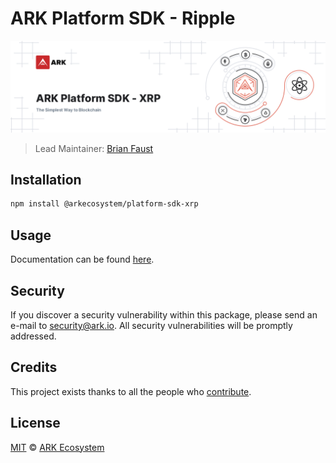 # ARK Platform SDK - Ripple

<p align="center">
    <img src="https://raw.githubusercontent.com/ArkEcosystem/platform-sdk/master/packages/platform-sdk-xrp/banner.png" />
</p>

> Lead Maintainer: [Brian Faust](https://github.com/faustbrian)

## Installation

```bash
npm install @arkecosystem/platform-sdk-xrp
```

## Usage

Documentation can be found [here](https://ark.dev/docs/platform-sdk/coins/xrp).

## Security

If you discover a security vulnerability within this package, please send an e-mail to security@ark.io. All security vulnerabilities will be promptly addressed.

## Credits

This project exists thanks to all the people who [contribute](../../contributors).

## License

[MIT](LICENSE) © [ARK Ecosystem](https://ark.io)
